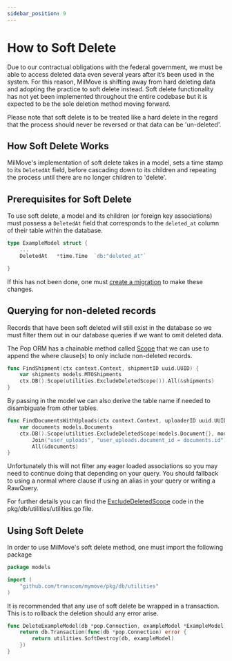 ```yaml
---
sidebar_position: 9
---
```


# How to Soft Delete

Due to our contractual obligations with the federal government, we must be able to access deleted data even several years after it’s been used in the system. For this reason, MilMove is shifting away from hard deleting data and adopting the practice to soft delete instead. Soft delete functionality has not yet been implemented throughout the entire codebase but it is expected to be the sole deletion method moving forward.

Please note that soft delete is to be treated like a hard delete in the regard that the process should never be reversed or that data can be 'un-deleted'.

## How Soft Delete Works

MilMove's implementation of soft delete takes in a model, sets a time stamp to its `DeletedAt` field, before cascading down to its children and repeating the process until there are no longer children to 'delete'.

## Prerequisites for Soft Delete

To use soft delete, a model and its children (or foreign key associations) must possess a `DeletedAt` field that corresponds to the `deleted_at` column of their table within the database.

```go
type ExampleModel struct {
    ...
    DeletedAt   *time.Time  `db:"deleted_at"`

}
```

If this has not been done, one must [create a migration](migrate-the-database.md) to make these changes.

## Querying for non-deleted records
Records that have been soft deleted will still exist in the database so we must filter them out in our database queries if we want to omit deleted data.

The Pop ORM has a chainable method called [Scope](https://gobuffalo.io/documentation/database/scoping/) that we can use to append the where clause(s) to only include non-deleted records.

```go
func FindShipment(ctx context.Context, shipmentID uuid.UUID) {
	var shipments models.MTOShipments
	ctx.DB().Scope(utilities.ExcludeDeletedScope()).All(&shipments)
}
```

By passing in the model we can also derive the table name if needed to disambiguate from other tables.

```go
func FindDocumentsWithUploads(ctx context.Context, uploaderID uuid.UUID) {
	var documents models.Documents
	ctx.DB().Scope(utilities.ExcludeDeletedScope(models.Document{}, models.UserUpload{})).
		Join("user_uploads", "user_uploads.document_id = documents.id").
		All(&documents)
}
```

Unfortunately this will not filter any eager loaded associations so you may need to continue doing that depending on your query.  You should fallback to using a normal where clause if using an alias in your query or writing a RawQuery.

For further details you can find the [ExcludeDeletedScope](https://github.com/transcom/mymove/blob/0002defdbdeebf29c3afdaa1fd939dc457071a3d/pkg/db/utilities/utilities.go#L150) code in the pkg/db/utilities/utilities.go file.

## Using Soft Delete

In order to use MilMove's soft delete method, one must import the following package

```go
package models

import (
    "github.com/transcom/mymove/pkg/db/utilities"
)
```

It is recommended that any use of soft delete be wrapped in a transaction. This is to rollback the deletion should any error arise.

```go
func DeleteExampleModel(db *pop.Connection, exampleModel *ExampleModel) error {
    return db.Transaction(func(db *pop.Connection) error {
        return utilities.SoftDestroy(db, exampleModel)
    })
}
```
